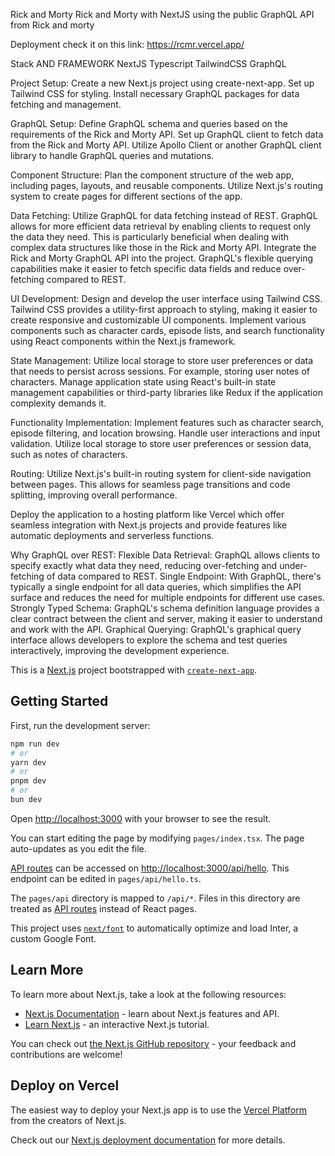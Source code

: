 Rick and Morty 
 Rick and Morty  with NextJS using the public GraphQL API from Rick and morty

Deployment 
 check it on this link:
https://rcmr.vercel.app/

Stack  AND FRAMEWORK
NextJS
Typescript
TailwindCSS
GraphQL


Project Setup:
Create a new Next.js project using create-next-app.
Set up Tailwind CSS for styling.
Install necessary GraphQL packages for data fetching and management.



GraphQL Setup:
Define GraphQL schema and queries based on the requirements of the Rick and Morty API.
Set up GraphQL client to fetch data from the Rick and Morty API.
Utilize Apollo Client or another GraphQL client library to handle GraphQL queries and mutations.


Component Structure:
Plan the component structure of the web app, including pages, layouts, and reusable components.
Utilize Next.js's routing system to create pages for different sections of the app.


Data Fetching:
Utilize GraphQL for data fetching instead of REST. GraphQL allows for more efficient data retrieval by enabling clients to request only the data they need. This is particularly beneficial when dealing with complex data structures like those in the Rick and Morty API.
Integrate the Rick and Morty GraphQL API into the project. GraphQL's flexible querying capabilities make it easier to fetch specific data fields and reduce over-fetching compared to REST.


UI Development:
Design and develop the user interface using Tailwind CSS. Tailwind CSS provides a utility-first approach to styling, making it easier to create responsive and customizable UI components.
Implement various components such as character cards, episode lists, and search functionality using React components within the Next.js framework.


State Management:
Utilize local storage to store user preferences or data that needs to persist across sessions. For example, storing user notes of characters.
Manage application state using React's built-in state management capabilities or third-party libraries like Redux if the application complexity demands it.

Functionality Implementation:
Implement features such as character search, episode filtering, and location browsing.
Handle user interactions and input validation.
Utilize local storage to store user preferences or session data, such as notes of  characters.


Routing:
Utilize Next.js's built-in routing system for client-side navigation between pages. This allows for seamless page transitions and code splitting, improving overall performance.


Deploy the application to a hosting platform like Vercel  which offer seamless integration with Next.js projects and provide features like automatic deployments and serverless functions.


Why GraphQL over REST:
Flexible Data Retrieval: GraphQL allows clients to specify exactly what data they need, reducing over-fetching and under-fetching of data compared to REST.
Single Endpoint: With GraphQL, there's typically a single endpoint for all data queries, which simplifies the API surface and reduces the need for multiple endpoints for different use cases.
Strongly Typed Schema: GraphQL's schema definition language provides a clear contract between the client and server, making it easier to understand and work with the API.
Graphical Querying: GraphQL's graphical query interface allows developers to explore the schema and test queries interactively, improving the development experience.










This is a [Next.js](https://nextjs.org/) project bootstrapped with [`create-next-app`](https://github.com/vercel/next.js/tree/canary/packages/create-next-app).

## Getting Started

First, run the development server:

```bash
npm run dev
# or
yarn dev
# or
pnpm dev
# or
bun dev
```

Open [http://localhost:3000](http://localhost:3000) with your browser to see the result.

You can start editing the page by modifying `pages/index.tsx`. The page auto-updates as you edit the file.

[API routes](https://nextjs.org/docs/api-routes/introduction) can be accessed on [http://localhost:3000/api/hello](http://localhost:3000/api/hello). This endpoint can be edited in `pages/api/hello.ts`.

The `pages/api` directory is mapped to `/api/*`. Files in this directory are treated as [API routes](https://nextjs.org/docs/api-routes/introduction) instead of React pages.

This project uses [`next/font`](https://nextjs.org/docs/basic-features/font-optimization) to automatically optimize and load Inter, a custom Google Font.

## Learn More

To learn more about Next.js, take a look at the following resources:

- [Next.js Documentation](https://nextjs.org/docs) - learn about Next.js features and API.
- [Learn Next.js](https://nextjs.org/learn) - an interactive Next.js tutorial.

You can check out [the Next.js GitHub repository](https://github.com/vercel/next.js/) - your feedback and contributions are welcome!

## Deploy on Vercel

The easiest way to deploy your Next.js app is to use the [Vercel Platform](https://vercel.com/new?utm_medium=default-template&filter=next.js&utm_source=create-next-app&utm_campaign=create-next-app-readme) from the creators of Next.js.

Check out our [Next.js deployment documentation](https://nextjs.org/docs/deployment) for more details.



